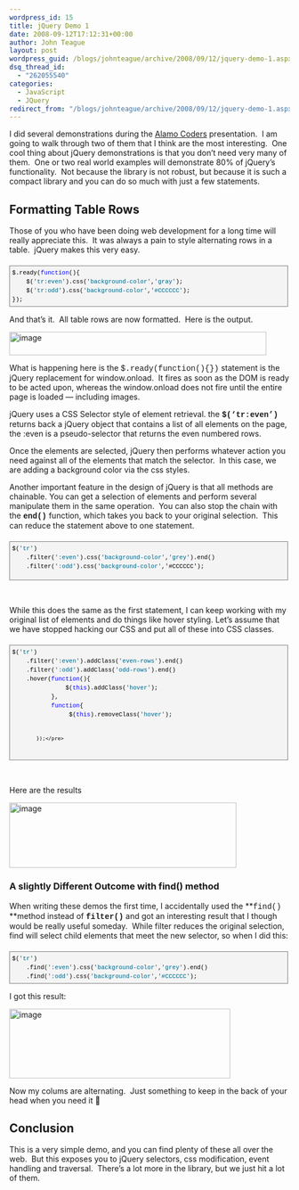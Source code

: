```yaml
---
wordpress_id: 15
title: jQuery Demo 1
date: 2008-09-12T17:12:31+00:00
author: John Teague
layout: post
wordpress_guid: /blogs/johnteague/archive/2008/09/12/jquery-demo-1.aspx
dsq_thread_id:
  - "262055540"
categories:
  - JavaScript
  - JQuery
redirect_from: "/blogs/johnteague/archive/2008/09/12/jquery-demo-1.aspx/"
---
```

I did several demonstrations during the [Alamo Coders](http://www.alamocoders.net/) presentation.&nbsp; I am going to walk through two of them that I think are the most interesting.&nbsp; One cool thing about jQuery demonstrations is that you don&#8217;t need very many of them.&nbsp; One or two real world examples will demonstrate 80% of jQuery&#8217;s functionality.&nbsp; Not because the library is not robust, but because it is such a compact library and you can do so much with just a few statements.

## Formatting Table Rows

Those of you who have been doing web development for a long time will really appreciate this.&nbsp; It was always a pain to style alternating rows in a table.&nbsp; jQuery makes this very easy.&nbsp; 

<div style="border-right: gray 1px solid;padding-right: 4px;border-top: gray 1px solid;padding-left: 4px;font-size: 8pt;padding-bottom: 4px;margin: 20px 0px 10px;overflow: auto;border-left: gray 1px solid;width: 97.5%;cursor: text;line-height: 12pt;padding-top: 4px;border-bottom: gray 1px solid;font-family: consolas, 'Courier New', courier, monospace;background-color: #f4f4f4">
  <pre style="padding-right: 0px;padding-left: 0px;font-size: 8pt;padding-bottom: 0px;margin: 0em;overflow: visible;width: 100%;color: black;border-top-style: none;line-height: 12pt;padding-top: 0px;font-family: consolas, 'Courier New', courier, monospace;border-right-style: none;border-left-style: none;background-color: #f4f4f4;border-bottom-style: none">$.ready(<span style="color: #0000ff">function</span>(){
    $(<span style="color: #006080">'tr:even'</span>).css(<span style="color: #006080">'background-color'</span>,<span style="color: #006080">'gray'</span>);
    $(<span style="color: #006080">'tr:odd'</span>).css(<span style="color: #006080">'background-color'</span>,<span style="color: #006080">'#CCCCCC'</span>);
});</pre>
</div>

And that&#8217;s it.&nbsp; All table rows are now formatted.&nbsp; Here is the output.

[<img style="border-top-width: 0px;border-left-width: 0px;border-bottom-width: 0px;border-right-width: 0px" height="42" alt="image" src="https://lostechies.com/content/johnteague/uploads/2011/03jQueryDemos_82A0/image_thumb_1.png" width="462" border="0" />](https://lostechies.com/content/johnteague/uploads/2011/03jQueryDemos_82A0/image_4.png) 

What is happening here is the <font face="Courier New">$.ready(function(){})</font> statement is the jQuery replacement for window.onload.&nbsp; It fires as soon as the DOM is ready to be acted upon, whereas the window.onload does not fire until the entire page is loaded &#8212; including images.

jQuery uses a CSS Selector style of element retrieval. the **<font face="Courier New">$(&#8216;tr:even&#8217;)</font>** returns back a jQuery object that contains a list of all **<tr>** elements on the page, the :even is a pseudo-selector that returns the even numbered rows.&nbsp; 

Once the elements are selected, jQuery then performs whatever action you need against all of the elements that match the selector.&nbsp; In this case, we are adding a background color via the css styles.

Another important feature in the design of jQuery is that all methods are chainable. You can get a selection of elements and perform several manipulate them in the same operation.&nbsp; You can also stop the chain with the **<font face="Courier New">end()</font>** function, which takes you back to your original selection.&nbsp; This can reduce the statement above to one statement.

<div style="border-right: gray 1px solid;padding-right: 4px;border-top: gray 1px solid;padding-left: 4px;font-size: 8pt;padding-bottom: 4px;margin: 20px 0px 10px;overflow: auto;border-left: gray 1px solid;width: 97.5%;cursor: text;line-height: 12pt;padding-top: 4px;border-bottom: gray 1px solid;font-family: consolas, 'Courier New', courier, monospace;background-color: #f4f4f4">
  <pre style="padding-right: 0px;padding-left: 0px;font-size: 8pt;padding-bottom: 0px;margin: 0em;overflow: visible;width: 100%;color: black;border-top-style: none;line-height: 12pt;padding-top: 0px;font-family: consolas, 'Courier New', courier, monospace;border-right-style: none;border-left-style: none;height: 60px;background-color: #f4f4f4;border-bottom-style: none">$(<span style="color: #006080">'tr'</span>)
    .filter(<span style="color: #006080">':even'</span>).css(<span style="color: #006080">'background-color'</span>,<span style="color: #006080">'grey'</span>).end()
    .filter(<span style="color: #006080">':odd'</span>).css(<span style="color: #006080">'background-color'</span>,'#CCCCCC');
</pre>
</div>

&nbsp;

While this does the same as the first statement, I can keep working with my original list of **<tr>** elements and do things like hover styling. Let&#8217;s assume that we have stopped hacking our CSS and put all of these into CSS classes.

<div style="border-right: gray 1px solid;padding-right: 4px;border-top: gray 1px solid;padding-left: 4px;font-size: 8pt;padding-bottom: 4px;margin: 20px 0px 10px;overflow: auto;border-left: gray 1px solid;width: 97.5%;cursor: text;line-height: 12pt;padding-top: 4px;border-bottom: gray 1px solid;font-family: consolas, 'Courier New', courier, monospace;background-color: #f4f4f4">
  <pre style="padding-right: 0px;padding-left: 0px;font-size: 8pt;padding-bottom: 0px;margin: 0em;overflow: visible;width: 100%;color: black;border-top-style: none;line-height: 12pt;padding-top: 0px;font-family: consolas, 'Courier New', courier, monospace;border-right-style: none;border-left-style: none;background-color: #f4f4f4;border-bottom-style: none">$(<span style="color: #006080">'tr'</span>)
    .filter(<span style="color: #006080">':even'</span>).addClass(<span style="color: #006080">'even-rows'</span>).end()
    .filter(<span style="color: #006080">':odd'</span>).addClass(<span style="color: #006080">'odd-rows'</span>).end()
    .hover(<span style="color: #0000ff">function</span>(){
               $(<span style="color: #0000ff">this</span>).addClass(<span style="color: #006080">'hover'</span>);
           },
           <span style="color: #0000ff">function</span>{
                $(<span style="color: #0000ff">this</span>).removeClass(<span style="color: #006080">'hover'</span>);

            });</pre>
</div>

&nbsp;

Here are the results

[<img style="border-right: 0px;border-top: 0px;border-left: 0px;border-bottom: 0px" height="117" alt="image" src="https://lostechies.com/content/johnteague/uploads/2011/03jQueryDemos_82A0/image_thumb_2.png" width="408" border="0" />](https://lostechies.com/content/johnteague/uploads/2011/03jQueryDemos_82A0/image_6.png) 

### A slightly Different Outcome with find() method

When writing these demos the first time, I accidentally used the **<font face="Courier New">find() </font>**method instead of **<font face="Courier New">filter()</font>** and got an interesting result that I though would be really useful someday.&nbsp; While filter reduces the original selection, find will select child elements that meet the new selector, so when I did this:

<div style="border-right: gray 1px solid;padding-right: 4px;border-top: gray 1px solid;padding-left: 4px;font-size: 8pt;padding-bottom: 4px;margin: 20px 0px 10px;overflow: auto;border-left: gray 1px solid;width: 97.5%;cursor: text;line-height: 12pt;padding-top: 4px;border-bottom: gray 1px solid;font-family: consolas, 'Courier New', courier, monospace;background-color: #f4f4f4">
  <pre style="padding-right: 0px;padding-left: 0px;font-size: 8pt;padding-bottom: 0px;margin: 0em;overflow: visible;width: 100%;color: black;border-top-style: none;line-height: 12pt;padding-top: 0px;font-family: consolas, 'Courier New', courier, monospace;border-right-style: none;border-left-style: none;background-color: #f4f4f4;border-bottom-style: none">$(<span style="color: #006080">'tr'</span>)
    .find(<span style="color: #006080">':even'</span>).css(<span style="color: #006080">'background-color'</span>,<span style="color: #006080">'grey'</span>).end()
    .find(<span style="color: #006080">':odd'</span>).css(<span style="color: #006080">'background-color'</span>,<span style="color: #006080">'#CCCCCC'</span>);
</pre>
</div>

I got this result:

[<img style="border-right: 0px;border-top: 0px;border-left: 0px;border-bottom: 0px" height="125" alt="image" src="https://lostechies.com/content/johnteague/uploads/2011/03jQueryDemos_82A0/image_thumb_6.png" width="397" border="0" />](https://lostechies.com/content/johnteague/uploads/2011/03jQueryDemos_82A0/image_14.png) 

Now my colums are alternating.&nbsp; Just something to keep in the back of your head when you need it 🙂

## Conclusion

This is a very simple demo, and you can find plenty of these all over the web.&nbsp; But this exposes you to jQuery selectors, css modification, event handling and traversal.&nbsp; There&#8217;s a lot more in the library, but we just hit a lot of them.